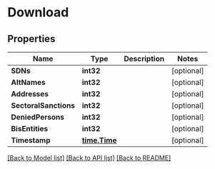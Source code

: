 # Download

## Properties

Name | Type | Description | Notes
------------ | ------------- | ------------- | -------------
**SDNs** | **int32** |  | [optional] 
**AltNames** | **int32** |  | [optional] 
**Addresses** | **int32** |  | [optional] 
**SectoralSanctions** | **int32** |  | [optional] 
**DeniedPersons** | **int32** |  | [optional] 
**BisEntities** | **int32** |  | [optional] 
**Timestamp** | [**time.Time**](time.Time.md) |  | [optional] 

[[Back to Model list]](../README.md#documentation-for-models) [[Back to API list]](../README.md#documentation-for-api-endpoints) [[Back to README]](../README.md)


